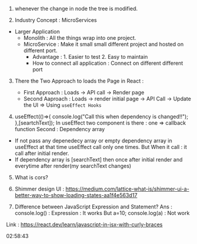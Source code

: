 1. whenever the change in node the tree is modified.

2. Industry Concept : MicroServices
  - Larger Application
     - Monolith : All the things wrap into one project.
     - MicroService : Make it small small different project and hosted on different port.
         - Advantage : 1. Easier to test
                       2. Easy to maintain
         - How to connect all application : 
            Connect on different different port

3. There the Two Approach to loads the Page in React : 
   - First Approach : Loads -> API call -> Render page
   - Second Aaproach : Loads -> render initial page -> API Call -> Update the UI => Using `useEffect Hooks`

4. useEffect(()=>{
        console.log("Call this when dependency is changed!!");
    },[seartchText]);
    In useEffect two component is there : one => callback function
    Second : Dependency array
 - If not pass any depenedecy array or empty dependency array in useEffect at  that  time useEffect call only one times. But When it call : it call after initial render.
 - If dependency array is [searchText] then once after initial render and everytime after render(my searchText changes)

5. What is cors?

6. Shimmer design UI : https://medium.com/lattice-what-is/shimmer-ui-a-better-way-to-show-loading-states-aa1f4e563d17

7. Difference between JavaScript Expression and Statement?
Ans : console.log() : Expression : It works
      But a=10; console.log(a) : Not work

Link : https://react.dev/learn/javascript-in-jsx-with-curly-braces

02:58:43
